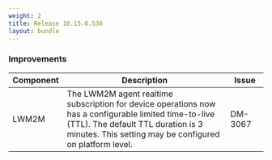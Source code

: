 ```yaml
---
weight: 2
title: Release 10.15.0.536
layout: bundle
---
```


<!--10.15.0.527 - 10.15.0.536-->

### Improvements

<div><table ><colgroup>
<col style="width: 15%;"><col style="width: 70%;"><col style="width: 15%;"></colgroup>
<thead><tr>
<th>
Component</th>
<th>
Description</th>
<th>
Issue</th>
</tr>
</thead><tbody>

<tr>
<td>LWM2M</td>
<td>The LWM2M agent realtime subscription for device operations now has a configurable limited time-to-live (TTL). The default TTL duration is 3 minutes. This setting may be configured on platform level.</td>
<td>DM-3067</td>
</tr>

</tbody></table></div>
